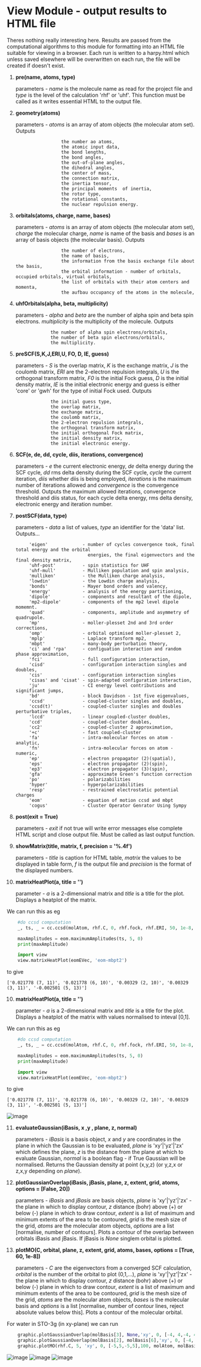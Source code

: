 # View Module - output results to HTML file

Theres nothing really interesting here. Results are passed from the computational algorithms to this module for formatting into an HTML file suitable for viewing in a browser. Each run is written to a harpy.html which unless saved elsewhere will be overwritten on each run, the file will be created if doesn't exist. 

1.	**pre(name, atoms, type)**

	parameters - *name* is the molecule name as read for the project file and *type* is the level of the calculation 'rhf' or 'uhf'. This function must be called as it writes essential HTML to the output file.

2. 	**geometry(atoms)**

	parameters - *atoms* is an array of atom objects (the molecular atom set). Outputs

			             the number ao atoms,
			             the atomic input data,
			             the bond lengths,
			             the bond angles,
			             the out-of-plane angles,
			             the dihedral angles,
			             the center of mass,
			             the connection matrix,
			             the inertia tensor,
			             the principal moments  of inertia,
			             the rotor type,
			             the rotational constants,
			             the nuclear repulsion energy.

3. 	**orbitals(atoms, charge, name, bases)**

	parameters - *atoms* is an array of atom objects (the molecular atom set), *charge* the molecular charge, *name* is name of the basis and *bases* is an array of basis objects (the molecular basis). Outputs

			             the number of electrons,
			             the name of basis,
			             the information from the basis exchange file about the basis,
			             the orbital information - number of orbitals, occupied orbitals, virtual orbitals,
			             the list of orbitals with their atom centers and momenta,
			             the aufbau occupancy of the atoms in the molecule,

4.	**uhfOrbitals(alpha, beta, multiplicity)**

	parameters - *alpha* and *beta* are the number of alpha spin and beta spin electrons. *multiplicity* is the multiplicity of the molecule. Outputs

				     the number of alpha spin electrons/orbitals, 
				     the number of beta spin electrons/orbitals,
			         the multiplicity.
						 
5. 	**preSCF(S,K,J,ERI,U, FO, D, IE, guess)**

	parameters - *S* is the overlap matrix, *K* is the exchange matrix, *J* is the coulomb matrix, *ERI* are the 2-electron repulsion integrals, *U* is the orthogonal transform matrix, *F0* is the initial Fock guess, *D* is the initial density matrix, *IE* is the initial electronic energy and guess is either 'core' or 'gwh' for the type of initial Fock used. Outputs

				     the initial guess type, 
				     the overlap matrix, 
				     the exchange matrix, 
				     the coulomb matrix, 
				     the 2-electron repulsion integrals, 
				     the orthogonal transform matrix, 
				     the initial orthogonal Fock matrix, 
				     the initial density matrix, 
				     the initial electronic energy.

6. 	**SCF(e, de, dd, cycle, diis, iterations, convergence)**

	parameters - *e* the current electronic energy, *de* delta energy during the SCF cycle, *dd* rms delta density during the SCF cycle, *cycle* the current iteration, *diis* whether diis is being employed, *iterations* is the maximum number of iterations allowed and *convergence* is the convergence threshold. Outputs
  the maximum allowed iterations, convergence threshold and diis status, for each cycle delta energy, rms delta density, electronic energy and iteration number. 

7. 	**postSCF(data, type)**

	parameters - *data* a list of values, *type* an identifier for the 'data' list. Outputs...

		     'eigen'             - number of cycles convergence took, final total energy and the orbital
                                   energies, the final eigenvectors and the final density matrix, 
             'uhf-post'          - spin statistics for UHF
             'uhf-mull'          - Mulliken population and spin analysis,
		     'mulliken'          - the Mulliken charge analysis, 
		     'lowdin'            - the Lowdin charge analysis,
		     'bonds'             - Mayer bond orders and valency, 
		     'energy'            - analysis of the energy partitioning, 
		     'dipole'            - components and resultant of the dipole, 
		     'mp2-dipole'        - components of the mp2 level dipole momemnt.
		     'quad'              - components, amplitude and asymmetry of quadrupole.
		     'mp'                - moller-plesset 2nd and 3rd order corrections, 
		     'omp'               - orbital optimised moller-plesset 2, 
		     'mplp'              - Laplace transform mp2, 
		     'mbpt'              - many-body perturbation theory,
		     'ci' and 'rpa'      - configuation interaction and random phase approximation, 
		     'fci'               - full configuration interaction,
		     'cisd'              - configuration interaction singles and doubles,
		     'cis'               - configuration interaction singles
		     'cisas' and 'cisat' - spin-adapted configuration interaction, 
		     'ju'                - CI energy level contributions and significant jumps, 
		     'bd'                - block Davidson - 1st five eigenvalues, 
		     'ccsd'              - coupled-cluster singles and doubles, 
		     'ccsd(t)'           - coupled-cluster singles and doubles perturbative triples,
		     'lccd'              - linear coupled-cluster doubles,
		     'ccd'               - coupled-cluster doubles,
		     'cc2'               - coupled-cluster 2 approximation,
		     '+c'                - fast coupled-cluster 
		     'fa'                - intra-molecular forces on atom - analytic, 
		     'fn'                - intra-molecular forces on atom - numeric, 
		     'ep'                - electron propagator (2)(spatial), 
		     'eps'               - electron propagator (2)(spin), 
		     'ep3'               - electron propagator (3)(spin), 
		     'gfa'               - approximate Green's function correction
		     'po'                - polarizabilities
		     'hyper'             - hyperpolarizabilities
		     'resp'              - restrained electrostatic potential charges
		     'eom'               - equation of motion ccsd and mbpt
		     'cogus'             - Cluster Operator Genrator Using Sympy
						 
8.	**post(exit = True)**

	parameters - *exit* if not true will write error messages else complete HTML script and close output file. Must be called as last output function.

9. 	**showMatrix(title, matrix, f, precision = '%.4f')**

	parameters - *title* is caption for HTML table, *matrix* the values to be displayed in table form, *f* is the output file and *precision* is the format of the displayed numbers.

10. **matrixHeatPlot(a, title = '')**

    parameter - *a* is a 2-dimensional matrix and *title* is a title for the plot. Displays a heatplot of the matrix.

We can run this as eg
```python
    #do ccsd computation
    _, ts, _ = cc.ccsd(molAtom, rhf.C, 0, rhf.fock, rhf.ERI, 50, 1e-8, eSCF, 'on')

    maxAmplitudes = eom.maximumAmplitudes(ts, 5, 0)
    print(maxAmplitude)

    import view
    view.matrixHeatPlot(eomEVec, 'eom-mbpt2')

```
to give 
```
['0.021778 (7, 11)', '0.021778 (6, 10)', '0.00329 (2, 10)', '0.00329 (3, 11)', '-0.002501 (5, 13)']
```
10. **matrixHeatPlot(a, title = '')**

    parameter - *a* is a 2-dimensional matrix and *title* is a title for the plot. Displays a heatplot of the matrix with values normalised to inteval \[0,1].

We can run this as eg
```python
    #do ccsd computation
    _, ts, _ = cc.ccsd(molAtom, rhf.C, 0, rhf.fock, rhf.ERI, 50, 1e-8, eSCF, 'on')

    maxAmplitudes = eom.maximumAmplitudes(ts, 5, 0)
    print(maxAmplitude)

    import view
    view.matrixHeatPlot(eomEVec, 'eom-mbpt2')

```
to give 
```
['0.021778 (7, 11)', '0.021778 (6, 10)', '0.00329 (2, 10)', '0.00329 (3, 11)', '-0.002501 (5, 13)']
```
![image](https://user-images.githubusercontent.com/73105740/120977873-bf4f3780-c76b-11eb-979e-37652bd60b80.png)

11. **evaluateGaussian(iBasis, x ,y , plane, z, normal)**

    parameters - *iBasis* is a basis object, *x* and *y* are coordinates in the plane in which the Gaussian is to be evaluated, *plane* is 'xy'|'yz'|'zx' which defines the plane, *z* is the distance from the plane at which to evaluate Gaussian, *normal* is a boolean flag - if True Gaussian will be normalised. Returns the Gaussian density at point (x,y,z) (or y,z,x or z,x,y depending on *plane*).

12. **plotGaussianOverlap(iBasis, jBasis, plane, z, extent, grid, atoms, options = \[False, 20])**

    parameters - *iBasis* and *jBasis* are basis objects, *plane* is 'xy'|'yz'|'zx' - the plane in which to display contour, *z* distance (bohr) above (+) or below (-) plane in which to draw contour, *extent* is a list of maximum and minimum extents of the area to be contoured, *grid* is the mesh size of the grid, *atoms* are the molecular atom objects, *options* are a list \[normalise, number of contours]. Plots a contour of the overlap between orbitals iBasis and jBasis. If jBasis is *None* singlem orbital is plotted.

13. **plotMO(C, orbital, plane, z, extent, grid, atoms, bases, options = \[True, 60, 1e-8])**

    parameters - *C* are the eigenvectors from a converged SCF calculation, *orbital* is the number of the orbital to plot (0,1,...),  *plane* is 'xy'|'yz'|'zx' - the plane in which to display contour, *z* distance (bohr) above (+) or below (-) plane in which to draw contour, *extent* is a list of maximum and minimum extents of the area to be contoured, *grid* is the mesh size of the grid, *atoms* are the molecular atom objects, *bases* is the molecular basis and *options* is a list \[normalise, number of contour lines, reject absolute values below this]. Plots a contour of the molecular orbital.

For water in STO-3g (in xy-plane) we can run
```python
	graphic.plotGaussianOverlap(molBasis[3], None,'xy', 0, [-4, 4,-4, 4], 100, molAtom, [False, 20])
	graphic.plotGaussianOverlap(molBasis[2], molBasis[6],'xy', 0, [-4, 4,-4, 4], 100, molAtom, [False, 20])
	graphic.plotMO(rhf.C, 5, 'xy', 0, [-5,5,-5,5],100, molAtom, molBasis, [False, 60, 1e-6])
```
![image](https://user-images.githubusercontent.com/73105740/120989336-58378000-c777-11eb-9143-dca37f19a3da.png) ![image](https://user-images.githubusercontent.com/73105740/120988845-d8111a80-c776-11eb-9dd3-7e7ba9a37b03.png) ![image](https://user-images.githubusercontent.com/73105740/120989996-07745700-c778-11eb-8e76-04690c0e4c25.png)


